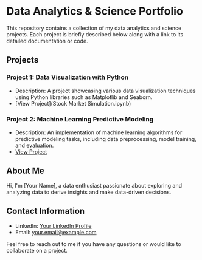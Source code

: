 # Data Analytics & Science Portfolio

This repository contains a collection of my data analytics and science projects. Each project is briefly described below along with a link to its detailed documentation or code.

## Projects

### Project 1: Data Visualization with Python
- Description: A project showcasing various data visualization techniques using Python libraries such as Matplotlib and Seaborn.
- [View Project](Stock Market Simulation.ipynb)

### Project 2: Machine Learning Predictive Modeling
- Description: An implementation of machine learning algorithms for predictive modeling tasks, including data preprocessing, model training, and evaluation.
- [View Project](project2/)

<!-- Add more projects as needed -->

## About Me
Hi, I'm [Your Name], a data enthusiast passionate about exploring and analyzing data to derive insights and make data-driven decisions.

## Contact Information
- LinkedIn: [Your LinkedIn Profile](https://www.linkedin.com/in/your-profile/)
- Email: your.email@example.com

Feel free to reach out to me if you have any questions or would like to collaborate on a project.
